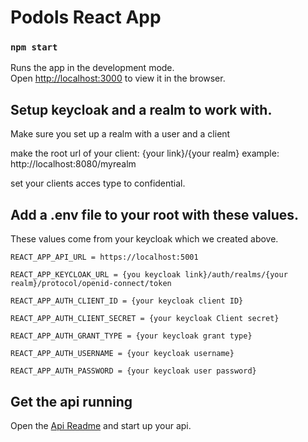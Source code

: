 # Podols React App

### `npm start`

Runs the app in the development mode.\
Open [http://localhost:3000](http://localhost:3000) to view it in the browser.

## Setup keycloak and a realm to work with.

Make sure you set up a realm with a user and a client

make the root url of your client: {your link}/{your realm}
example: http://localhost:8080/myrealm

set your clients acces type to confidential.


## Add a .env file to your root with these values.

These values come from your keycloak which we created above.

`REACT_APP_API_URL = https://localhost:5001`

`REACT_APP_KEYCLOAK_URL = {you keycloak link}/auth/realms/{your realm}/protocol/openid-connect/token`

`REACT_APP_AUTH_CLIENT_ID = {your keycloak client ID}`

`REACT_APP_AUTH_CLIENT_SECRET = {your keycloak Client secret}`

`REACT_APP_AUTH_GRANT_TYPE = {your keycloak grant type}`

`REACT_APP_AUTH_USERNAME = {your keycloak username}`

`REACT_APP_AUTH_PASSWORD = {your keycloak user password}`

## Get the api running
Open the [Api Readme](https://github.com/StanEngels/PodolsPresetApi/blob/main/README.md) and start up your api.
